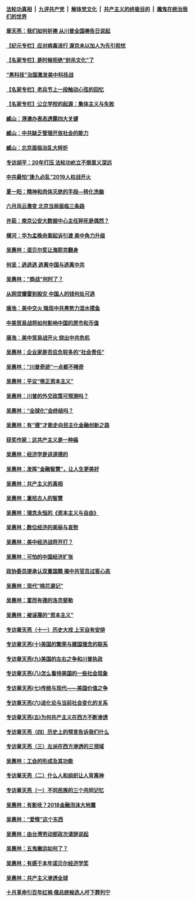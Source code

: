 

####  [法轮功真相](../../../../basic/blob/master/README.md?t=06241202) &nbsp;|&nbsp; [九评共产党](../../../../9ping.md/blob/master/README.md?t=06241202) &nbsp;|&nbsp; [解体党文化](../../../../jtdwh.md/blob/master/README.md?t=06241202)  &nbsp;|&nbsp; [共产主义的终极目的](../../../../gczydzjmd.md/blob/master/README.md?t=06241202) &nbsp;|&nbsp; [魔鬼在统治我们的世界](../../../../mgztzwmdsj.md/blob/master/README.md?t=06241202) 

#### [章天亮：我们如何祈祷 从川普全国祷告日说起](../pages/nsc423/n11944627.md?t=06241202) 

#### [【纪元专栏】应对病毒流行 渥京未以加人为先引担忧](../pages/nsc423/n11875714.md?t=06241202) 

#### [【名家专栏】是时候拒绝“封杀文化”了](../pages/nsc423/n11814093.md?t=06241202) 

#### [“黑科技”治国激发美中科技战](../pages/nsc423/n11638056.md?t=06241202) 

#### [【名家专栏】老兵节上一段触动心弦的回忆](../pages/nsc423/n11646016.md?t=06241202) 

#### [【名家专栏】公立学校的起源：集体主义与失败](../pages/nsc423/n11601833.md?t=06241202) 

#### [臧山：港澳办表态透露四大关键](../pages/nsc423/n11421628.md?t=06241202) 

#### [臧山：中共缺乏管理开放社会的能力](../pages/nsc423/n11407457.md?t=06241202) 

#### [臧山：北京面临治乱大转折](../pages/nsc423/n11406895.md?t=06241202) 

#### [专访胡平：20年打压 法轮功屹立不倒意义深远](../pages/nsc423/n11398800.md?t=06241202) 

#### [中共最怕“逢九必乱”2019人权战开火](../pages/nsc423/n11385248.md?t=06241202) 

#### [夏一阳：精神和肉体灭绝的手段—转化洗脑](../pages/nsc423/n11368250.md?t=06241202) 

#### [六月风云激变 北京当局面临三条路](../pages/nsc423/n11313668.md?t=06241202) 

#### [许茹：南京公安大数据中心主任猝死是偶然？](../pages/nsc423/n11064744.md?t=06241202) 

#### [横河：华为孟晚舟案起诉引渡 美中角力升级](../pages/nsc423/n11027230.md?t=06241202) 

#### [吴惠林：诺贝尔奖让海耶克翻身](../pages/nsc423/n10890049.md?t=06241202) 

#### [何坚：逃逃逃 逃离中国与逃离中共](../pages/nsc423/n10592891.md?t=06241202) 

#### [吴惠林：“商战”何时了？](../pages/nsc423/n10573558.md?t=06241202) 

#### [从网贷爆雷到股灾 中国人的钱何处可逃](../pages/nsc423/n10572800.md?t=06241202) 

#### [唐浩：美中交火 隐现中共黑势力混水摸鱼](../pages/nsc423/n10544040.md?t=06241202) 

#### [中美贸易战将如何影响中国的房市和币值](../pages/nsc423/n10543697.md?t=06241202) 

#### [唐浩：美中贸易战开火 烧出中共危机](../pages/nsc423/n10540126.md?t=06241202) 

#### [吴惠林：企业家是否应负较多的“社会责任”](../pages/nsc423/n10535022.md?t=06241202) 

#### [吴惠林：“川普奇迹”一点都不稀奇](../pages/nsc423/n10512808.md?t=06241202) 

#### [吴惠林：平议“修正资本主义”](../pages/nsc423/n10495724.md?t=06241202) 

#### [吴惠林：川普的外交政策可预测吗？](../pages/nsc423/n10462387.md?t=06241202) 

#### [吴惠林：“全球化”会终结吗？](../pages/nsc423/n10452838.md?t=06241202) 

#### [吴惠林：有“德”才能走向民主化金融创新之路](../pages/nsc423/n10432292.md?t=06241202) 

#### [获奖作家：这共产主义是一种癌](../pages/nsc423/n10431541.md?t=06241202) 

#### [吴惠林：经济学是讲道德的](../pages/nsc423/n10398014.md?t=06241202) 

#### [吴惠林：发挥“金融智慧”，让人生更美好](../pages/nsc423/n10375019.md?t=06241202) 

#### [吴惠林：共产主义的真相](../pages/nsc423/n10351394.md?t=06241202) 

#### [吴惠林：重拾古人的智慧](../pages/nsc423/n10337691.md?t=06241202) 

#### [吴惠林：理念永恒的《资本主义与自由》](../pages/nsc423/n10316274.md?t=06241202) 

#### [吴惠林：数位经济的美丽与哀愁](../pages/nsc423/n10292946.md?t=06241202) 

#### [吴惠林：美中经济战将开打？](../pages/nsc423/n10258825.md?t=06241202) 

#### [吴惠林：可怕的中国经济扩张](../pages/nsc423/n10219147.md?t=06241202) 

#### [政协委员提承认双重国籍 揭中共官员过客心态](../pages/nsc423/n10208809.md?t=06241202) 

#### [吴惠林：现代“桃花源记”](../pages/nsc423/n10185234.md?t=06241202) 

#### [吴惠林：富而有德的洛克斐勒](../pages/nsc423/n10142264.md?t=06241202) 

#### [吴惠林：被诬蔑的“资本主义”](../pages/nsc423/n10124816.md?t=06241202) 

#### [专访章天亮（十一）历史大戏 上天自有安排](../pages/nsc423/n10094905.md?t=06241202) 

#### [专访章天亮(十)美国的繁荣与建国理念的联系](../pages/nsc423/n10094899.md?t=06241202) 

#### [专访章天亮(九)美国的左右之争和川普执政](../pages/nsc423/n10094889.md?t=06241202) 

#### [专访章天亮(八)怎么看待美国的一些社会现象](../pages/nsc423/n10094857.md?t=06241202) 

#### [专访章天亮(七)传统与现代——美国价值之争](../pages/nsc423/n10093140.md?t=06241202) 

#### [专访章天亮(六)进化论与当前社会变化的关系](../pages/nsc423/n10092036.md?t=06241202) 

#### [专访章天亮(五)为何共产主义在西方不断渗透](../pages/nsc423/n10083620.md?t=06241202) 

#### [专访章天亮（四）历史上的预言告诉我们什么](../pages/nsc423/n10083606.md?t=06241202) 

#### [专访章天亮（三）左派在西方渗透的三领域](../pages/nsc423/n10081115.md?t=06241202) 

#### [吴惠林：工会的形成及其功能](../pages/nsc423/n10080633.md?t=06241202) 

#### [专访章天亮（二）什么人和组织让人背离神](../pages/nsc423/n10076637.md?t=06241202) 

#### [专访章天亮（一）不同民族的三个共同记忆](../pages/nsc423/n10074188.md?t=06241202) 

#### [吴惠林：有影呒？2018金融泡沫大地震](../pages/nsc423/n10040534.md?t=06241202) 

#### [吴惠林：“爱情”这个东西](../pages/nsc423/n10019423.md?t=06241202) 

#### [吴惠林：由台湾劳动部政次请辞说起](../pages/nsc423/n9979679.md?t=06241202) 

#### [吴惠林：五鬼搬运如何了？](../pages/nsc423/n9925338.md?t=06241202) 

#### [吴惠林：有感于本年诺贝尔经济学奖](../pages/nsc423/n9871883.md?t=06241202) 

#### [吴惠林：共产主义渗透全球](../pages/nsc423/n9812748.md?t=06241202) 

#### [十月革命引百年红祸 俄总统候选人吁下葬列宁](../pages/nsc423/n9810182.md?t=06241202) 

